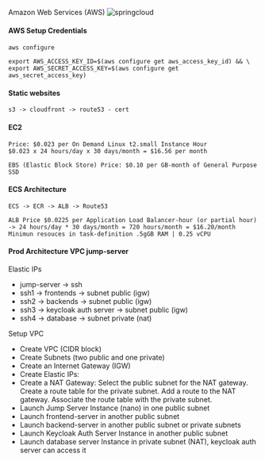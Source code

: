 Amazon Web Services (AWS)
![springcloud](https://images.chaincuet.com/wiki/aws-arch.gif)
#### AWS Setup Credentials

#### 
```
aws configure

export AWS_ACCESS_KEY_ID=$(aws configure get aws_access_key_id) && \
export AWS_SECRET_ACCESS_KEY=$(aws configure get aws_secret_access_key)
```

#### Static websites

```
s3 -> cloudfront -> route53 - cert
```

#### EC2

```
Price: $0.023 per On Demand Linux t2.small Instance Hour
$0.023 x 24 hours/day x 30 days/month = $16.56 per month

EBS (Elastic Block Store) Price: $0.10 per GB-month of General Purpose SSD
```

#### ECS Architecture

```
ECS -> ECR -> ALB -> Route53

ALB Price $0.0225 per Application Load Balancer-hour (or partial hour)
-> 24 hours/day * 30 days/month = 720 hours/month = $16.20/month
Minimun resouces in task-definition .5gGB RAM | 0.25 vCPU
```

#### Prod Architecture VPC jump-server
Elastic IPs

- jump-server -> ssh
- ssh1 -> frontends -> subnet public (igw)
- ssh2 -> backends -> subnet public (igw)
- ssh3 -> keycloak auth server -> subnet public (igw)
- ssh4 -> database -> subnet private (nat)

Setup VPC

- Create VPC (CIDR block)
- Create Subnets (two public and one private)
- Create an Internet Gateway (IGW)
- Create Elastic IPs:
- Create a NAT Gateway:
  Select the public subnet for the NAT gateway.
  Create a route table for the private subnet. Add a route to the NAT gateway. Associate the route table with the private subnet. 
- Launch Jump Server Instance (nano) in one public subnet
- Launch frontend-server in another public subnet
- Launch backend-server in another public subnet or private subnets
- Launch Keycloak Auth Server Instance in another public subnet
- Launch database server Instance in private subnet (NAT), keycloak auth server can access it
